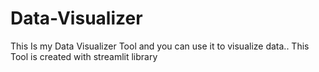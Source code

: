 # Data-Visualizer
This Is my Data Visualizer Tool and you can use it to visualize data..
This Tool is created with streamlit library
